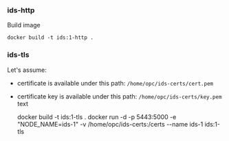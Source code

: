 ### ids-http
Build image

    docker build -t ids:1-http .
    

### ids-tls
Let's assume: 
- certificate is available under this path: `/home/opc/ids-certs/cert.pem` 
- certificate key is available under this path: `/home/opc/ids-certs/key.pem` 
text


    docker build -t ids:1-tls . 
    docker run -d -p 5443:5000 -e "NODE_NAME=ids-1" -v /home/opc/ids-certs:/certs  --name ids-1 ids:1-tls

